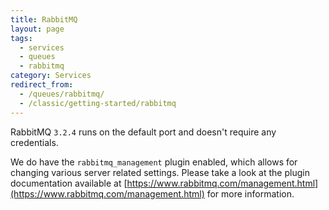 ```yaml
---
title: RabbitMQ
layout: page
tags:
  - services
  - queues
  - rabbitmq
category: Services
redirect_from:
  - /queues/rabbitmq/
  - /classic/getting-started/rabbitmq
---
```

RabbitMQ `3.2.4` runs on the default port and doesn't require any credentials.

We do have the `rabbitmq_management` plugin enabled, which allows for changing various server related settings. Please take a look at the plugin documentation available at [https://www.rabbitmq.com/management.html](https://www.rabbitmq.com/management.html) for more information.
